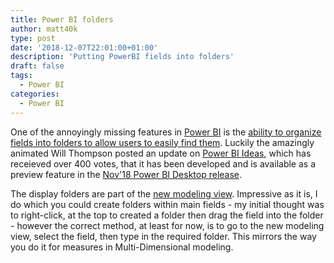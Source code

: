 ```yaml
---
title: Power BI folders
author: matt40k
type: post
date: '2018-12-07T22:01:00+01:00'
description: 'Putting PowerBI fields into folders'
draft: false
tags: 
  - Power BI
categories:
  - Power BI
---
```

One of the annoyingly missing features in [Power BI](https://powerbi.microsoft.com/) is the [ability to organize fields into folders to allow users to easily find them](https://ideas.powerbi.com/forums/265200-power-bi-ideas/suggestions/10994865-add-folders-to-organize-fields). Luckily the amazingly animated Will Thompson posted an update on [Power BI Ideas](https://ideas.powerbi.com/forums/265200-power-bi-ideas/suggestions/10994865-add-folders-to-organize-fields), which has receieved over 400 votes, that it has been developed and is available as a preview feature in the [Nov'18 Power BI Desktop release](https://powerbi.microsoft.com/en-us/blog/power-bi-desktop-november-2018-feature-summary/).   

The display folders are part of the [new modeling view](https://powerbi.microsoft.com/en-us/blog/modeling-view-in-power-bi-desktop/). Impressive as it is, I do which you could create folders within main fields - my initial thought was to right-click, at the top to created a folder then drag the field into the folder - however the correct method, at least for now, is to go to the new modeling view, select the field, then type in the required folder. This mirrors the way you do it for measures in Multi-Dimensional modeling. 
